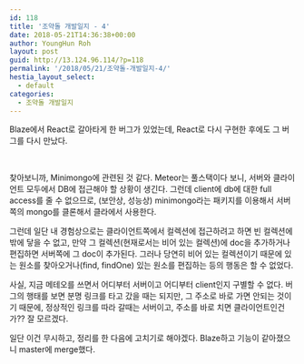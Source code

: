 ```yaml
---
id: 118
title: '조약돌 개발일지 - 4'
date: 2018-05-21T14:36:38+00:00
author: YoungHun Roh
layout: post
guid: http://13.124.96.114/?p=118
permalink: '/2018/05/21/조약돌-개발일지-4/'
hestia_layout_select:
  - default
categories:
  - 조약돌 개발일지
---
```

Blaze에서 React로 갈아타게 한 버그가 있었는데, React로 다시 구현한 후에도 그 버그를 다시 만났다.

&nbsp;

찾아보니까, Minimongo에 관련된 것 같다. Meteor는 풀스택이다 보니, 서버와 클라이언트 모두에서 DB에 접근해야 할 상황이 생긴다. 그런데 client에 db에 대한 full access를 줄 수 없으므로, (보안상, 성능상) minimongo라는 패키지를 이용해서 서버쪽의 mongo를 클론해서 클라에서 사용한다.

그런데 일단 내 경험상으로는 클라이언트쪽에서 컬렉션에 접근하려고 하면 빈 컬렉션에밖에 닿을 수 없고, 만약 그 컬렉션(현재로서는 비어 있는 컬렉션)에 doc을 추가하거나 편집하면 서버쪽에 그 doc이 추가된다. 그러나 당연히 비어 있는 컬렉션이기 때문에 있는 원소를 찾아오거나(find, findOne) 있는 원소를 편집하는 등의 행동은 할 수 없었다.

사실, 지금 메테오를 쓰면서 어디부터 서버이고 어디부터 client인지 구별할 수 없다. 버그의 행태를 보면 분명 링크를 타고 갔을 때는 되지만, 그 주소로 바로 가면 안되는 것이기 때문에, 정상적인 링크를 따라 갈때는 서버이고, 주소를 바로 치면 클라이언트인건가?? 잘 모르겠다.

일단 이건 무시하고, 정리를 한 다음에 고치기로 해야겠다. Blaze하고 기능이 같아졌으니 master에 merge했다.